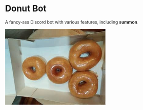 # Donut Bot
A fancy-ass Discord bot with various features, including **summon**.

![The Donut logo.](./media/donut-logo-rotated.jpg)
```